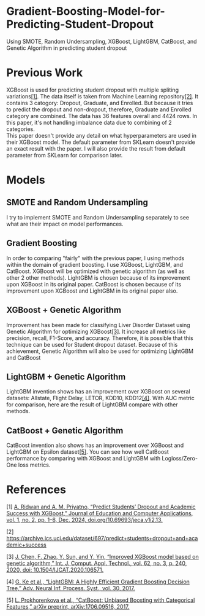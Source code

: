 # Gradient-Boosting-Model-for-Predicting-Student-Dropout
Using SMOTE, Random Undersampling, XGBoost, LightGBM, CatBoost, and Genetic Algorithm in predicting student dropout
# Previous Work
XGBoost is used for predicting student dropout with multiple spliting variations[[1]](#ref1). The data itself is taken from Machine Learning repository[[2]](#ref2). It contains 3 catogory: Dropout, Graduate, and Enrolled. But because it tries to predict the dropout and non-dropout, therefore, Graduate and Enrolled category are combined. The data has 36 features overall and 4424 rows. In this paper, it's not handling imbalance data due to combining of 2 categories.\
This paper doesn't provide any detail on what hyperparameters are used in their XGBoost model. The default parameter from SKLearn doesn't provide an exact result with the paper. I will also provide the result from default parameter from SKLearn for comparison later.
# Models
## SMOTE and Random Undersampling
I try to implement SMOTE and Random Undersampling separately to see what are their impact on model performances.
## Gradient Boosting
In order to comparing "fairly" with the previous paper, I using methods within the domain of gradient boosting. I use XGBoost, LightGBM, and CatBoost. XGBoost will be optimized with genetic algorithm (as well as other 2 other methods). LightGBM is chosen because of its improvement upon XGBoost in its original paper. CatBoost is chosen because of its improvement upon XGBoost and LightGBM in its original paper also.
## XGBoost + Genetic Algorithm
Improvement has been made for classifying Liver Disorder Dataset using Genetic Algorithm for optimizing XGBoost[[3]](#ref3). It increase all metrics like precision, recall, F1-Score, and accuracy. Therefore, it is possible that this technique can be used for Student dropout dataset. Because of this achievement, Genetic Algorithm will also be used for optimizing LightGBM and CatBoost
## LightGBM + Genetic Algorithm
LightGBM invention shows has an improvement over XGBoost on several datasets: Allstate, Flight Delay, LETOR, KDD10, KDD12[[4]](#ref4). With AUC metric for comparison, here are the result of LightGBM compare with other methods.
## CatBoost + Genetic Algorithm
CatBoost invention also shows has an improvement over XGBoost and LightGBM on Epsilon dataset[[5]](#ref5). You can see how well CatBoost performance by comparing with XGBoost and LightGBM with Logloss/Zero-One loss metrics.
# References
<a id="ref1"/>

[1] [A. Ridwan and A. M. Priyatno, “Predict Students’ Dropout and Academic Success with XGBoost,” Journal of Education and Computer Applications, vol. 1, no. 2, pp. 1–8, Dec. 2024, doi.org/10.69693/jeca.v1i2.13.](https://jeca.aks.or.id/jeca/article/view/13/6)

<a id="ref2"/>

[2] https://archive.ics.uci.edu/dataset/697/predict+students+dropout+and+academic+success 

<a id="ref3"/>

[3] [J. Chen, F. Zhao, Y. Sun, and Y. Yin, “Improved XGBoost model based on genetic algorithm,” Int. J. Comput. Appl. Technol., vol. 62, no. 3, p. 240, 2020, doi: 10.1504/IJCAT.2020.106571.](https://sci-hub.se/10.1504/ijcat.2020.106571)

<a id="ref4"/>

[4] [G. Ke et al., “LightGBM: A Highly Efficient Gradient Boosting Decision Tree,” Adv. Neural Inf. Process. Syst., vol. 30, 2017.](https://proceedings.neurips.cc/paper_files/paper/2017/file/6449f44a102fde848669bdd9eb6b76fa-Paper.pdf)

<a id="ref5">
  
[5] [L. Prokhorenkova et al., “CatBoost: Unbiased Boosting with Categorical Features,” arXiv preprint, arXiv:1706.09516, 2017.](https://arxiv.org/pdf/1706.09516)
